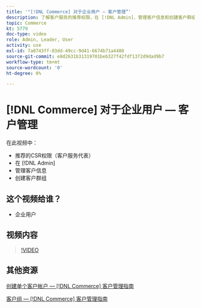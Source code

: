 ```yaml
---
title: '"[!DNL Commerce] 对于企业用户 — 客户管理”'
description: 了解客户服务的推荐权限，在 [!DNL Admin]、管理客户信息和创建客户群组。
topic: Commerce
kt: 5779
doc-type: video
role: Admin, Leader, User
activity: use
exl-id: 7a0743ff-03dd-49cc-9d41-6674b71a4480
source-git-commit: e8d2631b31319701beb327f42fdf1372d9dad9b7
workflow-type: tm+mt
source-wordcount: '0'
ht-degree: 0%

---
```


# [!DNL Commerce] 对于企业用户 — 客户管理

在此视频中：

- 推荐的CSR权限（客户服务代表）
- 在 [!DNL Admin]
- 管理客户信息
- 创建客户群组

## 这个视频给谁？

- 企业用户

## 视频内容

>[!VIDEO](https://video.tv.adobe.com/v/36189?quality=12&learn=on)

## 其他资源

[创建单个客户帐户 —  [!DNL Commerce] 客户管理指南](https://experienceleague.adobe.com/docs/commerce-admin/customers/customer-accounts/account-create.html)

[客户组 —  [!DNL Commerce] 客户管理指南](https://experienceleague.adobe.com/docs/commerce-admin/customers/customers-menu/customer-groups.html)
